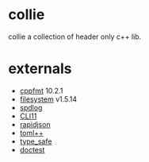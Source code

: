 collie
==========================

collie a collection of header only c++ lib.

# externals

* [cppfmt](https://github.com/fmtlib/fmt/tags) 10.2.1
* [filesystem](https://github.com/gulrak/filesystem) v1.5.14
* [spdlog]()
* [CLI11]()
* [rapidjson]()
* [toml++](https://github.com/marzer/tomlplusplus)
* [type_safe]()
* [doctest]()

